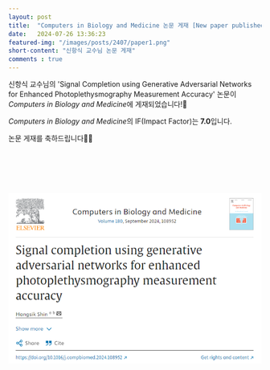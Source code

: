 ```yaml
---
layout: post 
title:  "Computers in Biology and Medicine 논문 게재 [New paper published]"
date:   2024-07-26 13:36:23
featured-img: "/images/posts/2407/paper1.png"
short-content: "신항식 교수님 논문 게재"
comments : true
---
```



신항식 교수님의 'Signal Completion using Generative Adversarial Networks for Enhanced Photoplethysmography Measurement Accuracy' 논문이 *Computers in Biology and Medicine*에 게재되었습니다!🎊

*Computers in Biology and Medicine*의 IF(Impact Factor)는 **7.0**입니다.


논문 게재를 축하드립니다🥳🎉

<br>

<span class="image featured"><img src="/images/posts/2407/paper2.png" alt="" style='height: 450px; object-fit: contain;'></span>



